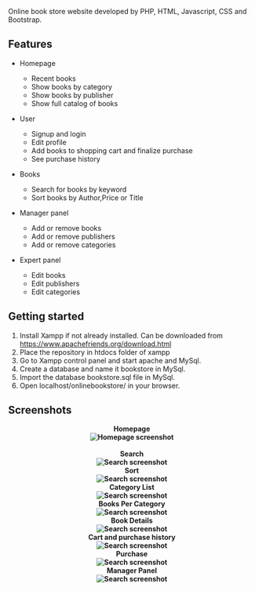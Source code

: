 Online book store website developed by PHP, HTML, Javascript, CSS and Bootstrap.

## Features
- Homepage
  - Recent books
  - Show books by category
  - Show books by publisher
  - Show full catalog of books
  
- User
  - Signup and login
  - Edit profile
  - Add books to shopping cart and finalize purchase
  - See purchase history
  
- Books
    - Search for books by keyword
    - Sort books by Author,Price or Title
    
- Manager panel
  - Add or remove books
  - Add or remove publishers
  - Add or remove categories
  
- Expert panel
  - Edit books
  - Edit publishers
  - Edit categories
  
## Getting started
 1. Install Xampp if not already installed. Can be downloaded from https://www.apachefriends.org/download.html
 2. Place the repository in htdocs folder of xampp
 3. Go to Xampp control panel and start apache and MySql.
 4. Create a database and name it bookstore in MySql.
 5. Import the database bookstore.sql file in MySql.
 6. Open localhost/onlinebookstore/ in your browser.
 
 ## Screenshots
 
 <p align="center"><b>Homepage
 <br>
<img alt="Homepage screenshot" src="https://github.com/KhatereTajfar/Bookland-Online-Book-Store-Website/blob/master/media/homepage.png" />
<br>
<br>Search
<br>
<img alt="Search screenshot" src="https://github.com/KhatereTajfar/Bookland-Online-Book-Store-Website/blob/master/media/search.png" />
<br>Sort
<br>
<img alt="Search screenshot" src="https://github.com/KhatereTajfar/Bookland-Online-Book-Store-Website/blob/master/media/sort.png" />
<br>Category List
<br>
<img alt="Search screenshot" src="https://github.com/KhatereTajfar/Bookland-Online-Book-Store-Website/blob/master/media/catlist.png" />
<br>Books Per Category
<br>
<img alt="Search screenshot" src="https://github.com/KhatereTajfar/Bookland-Online-Book-Store-Website/blob/master/media/bookpercat.png" />
<br>Book Details
<br>
<img alt="Search screenshot" src="https://github.com/KhatereTajfar/Bookland-Online-Book-Store-Website/blob/master/media/book.png" />
<br>Cart and purchase history
<br>
<img alt="Search screenshot" src="https://github.com/KhatereTajfar/Bookland-Online-Book-Store-Website/blob/master/media/cart.png" />
<br>Purchase
<br>
<img alt="Search screenshot" src="https://github.com/KhatereTajfar/Bookland-Online-Book-Store-Website/blob/master/media/purchase.jpg" />
<br>Manager Panel
<br>
<img alt="Search screenshot" src="https://github.com/KhatereTajfar/Bookland-Online-Book-Store-Website/blob/master/media/managerpanel.png" />
</p>

